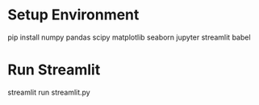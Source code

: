 # Setup Environment
pip install numpy pandas scipy matplotlib seaborn jupyter streamlit babel

# Run Streamlit
streamlit run streamlit.py
